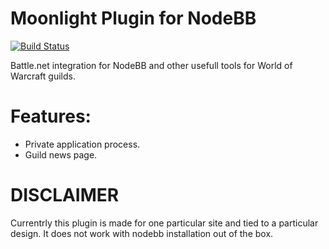 # Moonlight Plugin for NodeBB

[![Build Status](https://travis-ci.org/WhateverSkynet/nodebb-plugin-moonlight.svg?branch=master)](https://travis-ci.org/WhateverSkynet/nodebb-plugin-moonlight)

Battle.net integration for NodeBB and other usefull tools for World of Warcraft guilds.

# Features:

- Private application process.
- Guild news page.

# DISCLAIMER

Currentrly this plugin is made for one particular site and tied to a particular design. It does not work with nodebb installation out of the box.
